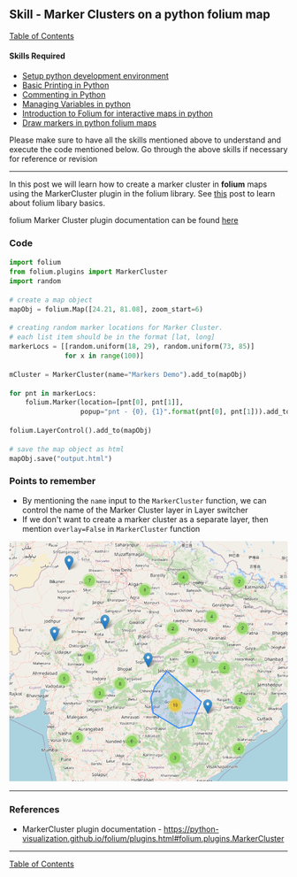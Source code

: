 ## Skill - Marker Clusters on a python folium map

[Table of Contents](https://nagasudhir.blogspot.com/2020/04/taming-python-table-of-contents.html)

#### Skills Required
* [Setup python development environment](https://nagasudhir.blogspot.com/2020/04/setup-python-development-environment_14.html)
* [Basic Printing in Python](https://nagasudhir.blogspot.com/2020/04/basic-printing-in-python.html)
* [Commenting in Python](https://nagasudhir.blogspot.com/2020/04/comments-in-python.html)
* [Managing Variables in python](https://nagasudhir.blogspot.com/2020/04/managing-variables-in-python.html)
* [Introduction to Folium for interactive maps in python](https://nagasudhir.blogspot.com/2021/07/introduction-to-folium-for-interactive.html)
* [Draw markers in python folium maps](https://nagasudhir.blogspot.com/2021/07/draw-markers-in-python-folium-maps.html)

Please make sure to have all the skills mentioned above to understand and execute the code mentioned below. Go through the above skills if necessary for reference or revision
<hr/>

In this post we will learn how to create a marker cluster in **folium** maps using the MarkerCluster plugin in the folium library. See [this](https://nagasudhir.blogspot.com/2021/07/introduction-to-folium-for-interactive.html) post to learn about folium libary basics.

folium Marker Cluster plugin documentation can be found [here](https://python-visualization.github.io/folium/plugins.html#folium.plugins.MarkerCluster)

### Code
```python
import folium
from folium.plugins import MarkerCluster
import random

# create a map object
mapObj = folium.Map([24.21, 81.08], zoom_start=6)

# creating random marker locations for Marker Cluster.
# each list item should be in the format [lat, long]
markerLocs = [[random.uniform(18, 29), random.uniform(73, 85)]
              for x in range(100)]

mCluster = MarkerCluster(name="Markers Demo").add_to(mapObj)

for pnt in markerLocs:
    folium.Marker(location=[pnt[0], pnt[1]],
                  popup="pnt - {0}, {1}".format(pnt[0], pnt[1])).add_to(mCluster)

folium.LayerControl().add_to(mapObj)

# save the map object as html
mapObj.save("output.html")
```
### Points to remember
* By mentioning the ```name``` input to the ```MarkerCluster``` function, we can control the name of the Marker Cluster layer in Layer switcher
* If we don't want to create a marker cluster as a separate layer, then mention ```overlay=False``` in ```MarkerCluster``` function


![marker_cluster_demo](https://github.com/nagasudhirpulla/taming_python/raw/master/blog/skills/assets/img/marker_cluster_demo.png)
<hr/>

### References
* MarkerCluster plugin documentation - https://python-visualization.github.io/folium/plugins.html#folium.plugins.MarkerCluster

<hr/>

[Table of Contents](https://nagasudhir.blogspot.com/2020/04/taming-python-table-of-contents.html)

<!--stackedit_data:
eyJoaXN0b3J5IjpbMTU1MjcwMjIzMCwtNzg2OTU4ODMxLDE2Mj
AwMzU0MTMsMTkwNzAzMTIxNywtMTcxMjAzNjQ0NV19
-->